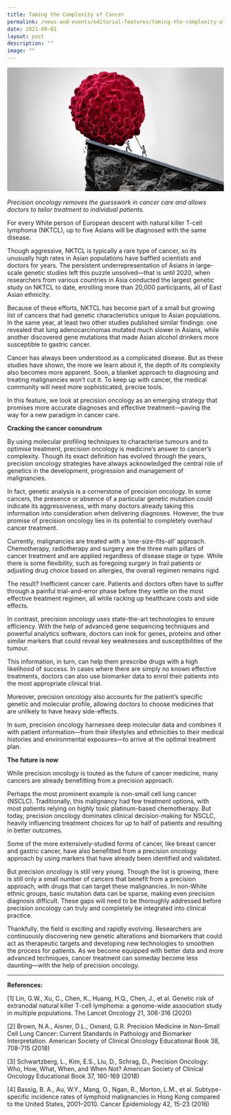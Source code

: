 ```yaml
---
title: Taming the Complexity of Cancer
permalink: /news-and-events/editorial-features/taming-the-complexity-of-cancer/
date: 2021-09-01
layout: post
description: ""
image: ""
---
```

![](/images/Resources/Editorial%20Features/2021/virus-image.jpg)

_Precision oncology removes the guesswork in cancer care and allows doctors to tailor treatment to individual patients._

For every White person of European descent with natural killer T-cell lymphoma (NKTCL), up to five Asians will be diagnosed with the same disease.

Though aggressive, NKTCL is typically a rare type of cancer, so its unusually high rates in Asian populations have baffled scientists and doctors for years. The persistent underrepresentation of Asians in large-scale genetic studies left this puzzle unsolved—that is until 2020, when researchers from various countries in Asia conducted the largest genetic study on NKTCL to date, enrolling more than 20,000 participants, all of East Asian ethnicity.

Because of these efforts, NKTCL has become part of a small but growing list of cancers that had genetic characteristics unique to Asian populations. In the same year, at least two other studies published similar findings: one revealed that lung adenocarcinomas mutated much slower in Asians, while another discovered gene mutations that made Asian alcohol drinkers more susceptible to gastric cancer.

Cancer has always been understood as a complicated disease. But as these studies have shown, the more we learn about it, the depth of its complexity also becomes more apparent. Soon, a blanket approach to diagnosing and treating malignancies won’t cut it. To keep up with cancer, the medical community will need more sophisticated, precise tools.

In this feature, we look at precision oncology as an emerging strategy that promises more accurate diagnoses and effective treatment—paving the way for a new paradigm in cancer care.

**Cracking the cancer conundrum**

By using molecular profiling techniques to characterise tumours and to optimise treatment, precision oncology is medicine’s answer to cancer’s complexity. Though its exact definition has evolved through the years, precision oncology strategies have always acknowledged the central role of genetics in the development, progression and management of malignancies.  

In fact, genetic analysis is a cornerstone of precision oncology. In some cancers, the presence or absence of a particular genetic mutation could indicate its aggressiveness, with many doctors already taking this information into consideration when delivering diagnoses. However, the true promise of precision oncology lies in its potential to completely overhaul cancer treatment.

Currently, malignancies are treated with a ‘one-size-fits-all’ approach. Chemotherapy, radiotherapy and surgery are the three main pillars of cancer treatment and are applied regardless of disease stage or type. While there is some flexibility, such as foregoing surgery in frail patients or adjusting drug choice based on allergies, the overall regimen remains rigid.

The result? Inefficient cancer care. Patients and doctors often have to suffer through a painful trial-and-error phase before they settle on the most effective treatment regimen, all while racking up healthcare costs and side effects.

In contrast, precision oncology uses state-the-art technologies to ensure efficiency. With the help of advanced gene sequencing techniques and powerful analytics software, doctors can look for genes, proteins and other similar markers that could reveal key weaknesses and susceptibilities of the tumour.

This information, in turn, can help them prescribe drugs with a high likelihood of success. In cases where there are simply no known effective treatments, doctors can also use biomarker data to enrol their patients into the most appropriate clinical trial.

Moreover, precision oncology also accounts for the patient’s specific genetic and molecular profile, allowing doctors to choose medicines that are unlikely to have heavy side-effects.

In sum, precision oncology harnesses deep molecular data and combines it with patient information—from their lifestyles and ethnicities to their medical histories and environmental exposures—to arrive at the optimal treatment plan. 

**The future is now**

While precision oncology is touted as the future of cancer medicine, many cancers are already benefitting from a precision approach.

Perhaps the most prominent example is non-small cell lung cancer (NSCLC). Traditionally, this malignancy had few treatment options, with most patients relying on highly toxic platinum-based chemotherapy. But today, precision oncology dominates clinical decision-making for NSCLC, heavily influencing treatment choices for up to half of patients and resulting in better outcomes.

Some of the more extensively-studied forms of cancer, like breast cancer and gastric cancer, have also benefitted from a precision oncology approach by using markers that have already been identified and validated.

But precision oncology is still very young. Though the list is growing, there is still only a small number of cancers that benefit from a precision approach, with drugs that can target these malignancies. In non-White ethnic groups, basic mutation data can be sparse, making even precision diagnosis difficult. These gaps will need to be thoroughly addressed before precision oncology can truly and completely be integrated into clinical practice.

Thankfully, the field is exciting and rapidly evolving. Researchers are continuously discovering new genetic alterations and biomarkers that could act as therapeutic targets and developing new technologies to smoothen the process for patients. As we become equipped with better data and more advanced techniques, cancer treatment can someday become less daunting—with the help of precision oncology.

* * *

**References:**

\[1\] Lin, G.W., Xu, C., Chen, K., Huang, H.Q., Chen, J., et al. Genetic risk of extranodal natural killer T-cell lymphoma: a genome-wide association study in multiple populations. The Lancet Oncology 21, 306-316 (2020)

\[2\] Brown, N.A., Aisner, D.L., Oxnard, G.R. Precision Medicine in Non–Small Cell Lung Cancer: Current Standards in Pathology and Biomarker Interpretation. American Society of Clinical Oncology Educational Book 38, 708-715 (2018)

\[3\] Schwartzberg, L., Kim, E.S., Liu, D., Schrag, D., Precision Oncology: Who, How, What, When, and When Not? American Society of Clinical Oncology Educational Book 37, 160-169 (2018)

\[4\] Bassig, B. A., Au, W.Y., Mang, O., Ngan, R., Morton, L.M., et al. Subtype-specific incidence rates of lymphoid malignancies in Hong Kong compared to the United States, 2001–2010\. Cancer Epidemiology 42, 15-23 (2016)